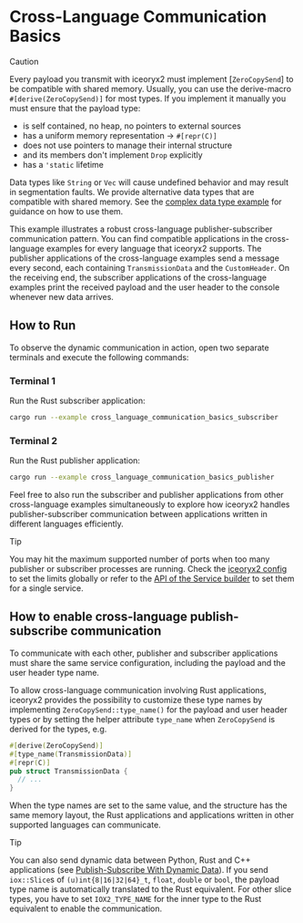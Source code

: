 # Cross-Language Communication Basics

> [!CAUTION]
> Every payload you transmit with iceoryx2 must implement [`ZeroCopySend`] to
> be compatible with shared memory.
> Usually, you can use the derive-macro `#[derive(ZeroCopySend)]` for most
> types. If you implement it manually you must ensure that the payload type:
>
> * is self contained, no heap, no pointers to external sources
> * has a uniform memory representation -> `#[repr(C)]`
> * does not use pointers to manage their internal structure
> * and its members don't implement `Drop` explicitly
> * has a `'static` lifetime
>
> Data types like `String` or `Vec` will cause undefined behavior and may
> result in segmentation faults. We provide alternative data types that are
> compatible with shared memory. See the
> [complex data type example](../complex_data_types) for guidance on how to
> use them.

This example illustrates a robust cross-language publisher-subscriber
communication pattern. You can find compatible applications in the
cross-language examples for every language that iceoryx2 supports. The publisher
applications of the cross-language examples send a message every second, each
containing `TransmissionData` and the `CustomHeader`. On the receiving end, the
subscriber applications of the cross-language examples print the received
payload and the user header to the console whenever new data arrives.

## How to Run

To observe the dynamic communication in action, open two separate terminals and
execute the following commands:

### Terminal 1

Run the Rust subscriber application:

```sh
cargo run --example cross_language_communication_basics_subscriber
```

### Terminal 2

Run the Rust publisher application:

```sh
cargo run --example cross_language_communication_basics_publisher
```

Feel free to also run the subscriber and publisher applications from other
cross-language examples simultaneously to explore how iceoryx2 handles
publisher-subscriber communication between applications written in different
languages efficiently.

> [!TIP]
> You may hit the maximum supported number of ports when too many publisher or
> subscriber processes are running. Check the [iceoryx2 config](../../../config)
> to set the limits globally or refer to the
> [API of the Service builder](https://docs.rs/iceoryx2/latest/iceoryx2/service/index.html)
> to set them for a single service.

## How to enable cross-language publish-subscribe communication

To communicate with each other, publisher and subscriber applications must share
the same service configuration, including the payload and the user header type
name.

To allow cross-language communication involving Rust applications, iceoryx2
provides the possibility to customize these type names by implementing
`ZeroCopySend::type_name()` for the payload and user header types or by setting
the helper attribute `type_name` when `ZeroCopySend` is derived for the types,
e.g.

``` rust
#[derive(ZeroCopySend)]
#[type_name(TransmissionData)]
#[repr(C)]
pub struct TransmissionData {
  // ...
}
```

When the type names are set to the same value, and the structure has the same
memory layout, the Rust applications and applications written in other supported
languages can communicate.

> [!TIP]
> You can also send dynamic data between Python, Rust and C++ applications (see
> [Publish-Subscribe With Dynamic Data](../publish_subscribe_dynamic_data)). If
> you send `iox::Slice`s of `(u)int{8|16|32|64}_t`, `float`, `double` or
> `bool`, the payload type name is automatically translated to the Rust
> equivalent. For other slice types, you have to set `IOX2_TYPE_NAME` for the
> inner type to the Rust equivalent to enable the communication.
